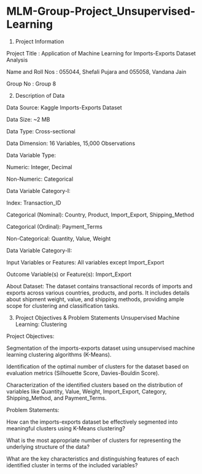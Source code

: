 # MLM-Group-Project_Unsupervised-Learning
1. Project Information


Project Title : Application of Machine Learning for Imports-Exports Dataset Analysis

Name and Roll Nos : 055044, Shefali Pujara and 055058, Vandana Jain

Group No : Group 8

2. Description of Data


Data Source: Kaggle Imports-Exports Dataset


Data Size: ~2 MB


Data Type: Cross-sectional


Data Dimension: 16 Variables, 15,000 Observations


Data Variable Type:


Numeric: Integer, Decimal


Non-Numeric: Categorical


Data Variable Category-I:


Index: Transaction_ID


Categorical (Nominal): Country, Product, Import_Export, Shipping_Method


Categorical (Ordinal): Payment_Terms


Non-Categorical: Quantity, Value, Weight


Data Variable Category-II:


Input Variables or Features: All variables except Import_Export


Outcome Variable(s) or Feature(s): Import_Export


About Dataset: The dataset contains transactional records of imports and exports across various countries, products, and ports. It includes details about shipment weight, value, and shipping methods, providing ample scope for clustering and classification tasks.



3. Project Objectives & Problem Statements
Unsupervised Machine Learning: Clustering

Project Objectives:

Segmentation of the imports-exports dataset using unsupervised machine learning clustering algorithms (K-Means).

Identification of the optimal number of clusters for the dataset based on evaluation metrics (Silhouette Score, Davies-Bouldin Score).

Characterization of the identified clusters based on the distribution of variables like Quantity, Value, Weight, Import_Export, Category, Shipping_Method, and Payment_Terms.


Problem Statements:

How can the imports-exports dataset be effectively segmented into meaningful clusters using K-Means clustering?

What is the most appropriate number of clusters for representing the underlying structure of the data?

What are the key characteristics and distinguishing features of each identified cluster in terms of the included variables?
